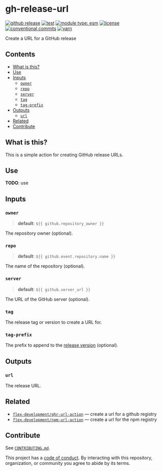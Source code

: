 # gh-release-url

[![github release](https://img.shields.io/github/v/release/flex-development/gh-release-url-action.svg?include_prereleases\&sort=semver)](https://github.com/flex-development/gh-release-url-action/releases/latest)
[![test](https://github.com/flex-development/gh-release-url-action/actions/workflows/test.yml/badge.svg)](https://github.com/flex-development/gh-release-url-action/actions/workflows/test.yml)
[![module type: esm](https://img.shields.io/badge/module%20type-esm-brightgreen)](https://github.com/voxpelli/badges-cjs-esm)
[![license](https://img.shields.io/github/license/flex-development/gh-release-url-action.svg)](LICENSE.md)
[![conventional commits](https://img.shields.io/badge/-conventional%20commits-fe5196?logo=conventional-commits\&logoColor=ffffff)](https://conventionalcommits.org)
[![yarn](https://img.shields.io/badge/-yarn-2c8ebb?style=flat\&logo=yarn\&logoColor=ffffff)](https://yarnpkg.com)

Create a URL for a GitHub release

## Contents

- [What is this?](#what-is-this)
- [Use](#use)
- [Inputs](#inputs)
  - [`owner`](#owner)
  - [`repo`](#repo)
  - [`server`](#server)
  - [`tag`](#tag)
  - [`tag-prefix`](#tag-prefix)
- [Outputs](#outputs)
  - [`url`](#url)
- [Related](#related)
- [Contribute](#contribute)

## What is this?

This is a simple action for creating GitHub release URLs.

## Use

**TODO**: use

## Inputs

### `owner`

> **default**: `${{ github.repository_owner }}`

The repository owner (optional).

### `repo`

> **default**: `${{ github.event.repository.name }}`

The name of the repository (optional).

### `server`

> **default**: `${{ github.server_url }}`

The URL of the GitHub server (optional).

### `tag`

The release tag or version to create a URL for.

### `tag-prefix`

The prefix to append to the [release version](#tag) (optional).

## Outputs

### `url`

The release URL.

## Related

- [`flex-development/ghr-url-action`][ghr-url-action] — create a url for a github registry
- [`flex-development/npm-url-action`][npm-url-action] — create a url for the npm registry

## Contribute

See [`CONTRIBUTING.md`](CONTRIBUTING.md).

This project has a [code of conduct](./CODE_OF_CONDUCT.md). By interacting with this repository, organization, or
community you agree to abide by its terms.

[ghr-url-action]: https://github.com/flex-development/ghr-url-action

[npm-url-action]: https://github.com/flex-development/npm-url-action
